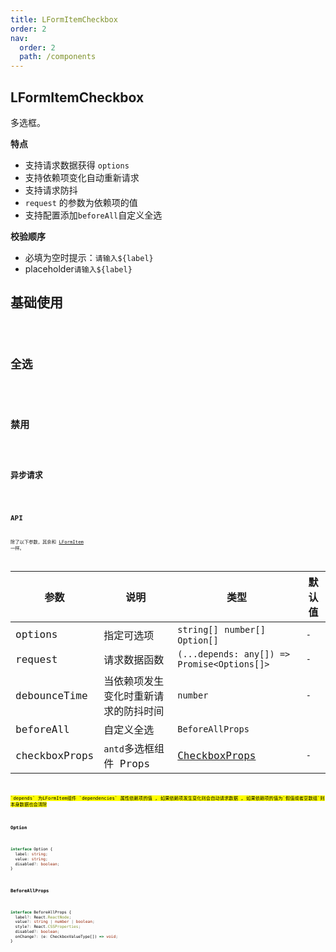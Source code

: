 ```yaml
---
title: LFormItemCheckbox
order: 2
nav:
  order: 2
  path: /components
---
```


## LFormItemCheckbox

多选框。

**特点**

- 支持请求数据获得 `options`
- 支持依赖项变化自动重新请求
- 支持请求防抖
- `request` 的参数为依赖项的值
- 支持配置添加`beforeAll`自定义全选

**校验顺序**

- 必填为空时提示：`请输入${label}`
- placeholder`请输入${label}`

## 基础使用

<code src='./demos/Demo1.tsx'>

## 全选

<code src='./demos/Demo2.tsx'>

## 禁用

<code src='./demos/Demo3.tsx'>

## 异步请求

<code src='./demos/Demo4.tsx'>

## API

除了以下参数，其余和 [LFormItem](/components/form-item) 一样。

| 参数 | 说明 | 类型 | 默认值 |
| --- | --- | --- | --- |
| options | 指定可选项 | `string[]` `number[]` `Option[]` | `-` |
| request | 请求数据函数 | `(...depends: any[]) => Promise<Options[]>` | `-` |
| debounceTime | 当依赖项发生变化时重新请求的防抖时间 | `number` | `-` |
| beforeAll | 自定义全选 | `BeforeAllProps ` |
| checkboxProps | `antd`多选框组件 Props | [CheckboxProps](https://4x.ant.design/components/checkbox-cn/#API) | `-` |

<mark>
`depends` 为LFormItem组件 `dependencies` 属性依赖项的值 , 如果依赖项发生变化则会自动请求数据 , 如果依赖项的值为`假值或者空数组`则本身数据也会清除
<mark/>

#### Option

```ts
interface Option {
  label: string;
  value: string;
  disabled?: boolean;
}
```

#### BeforeAllProps

```ts
interface BeforeAllProps {
  label?: React.ReactNode;
  value?: string | number | boolean;
  style?: React.CSSProperties;
  disabled?: boolean;
  onChange?: (e: CheckboxValueType[]) => void;
}
```
